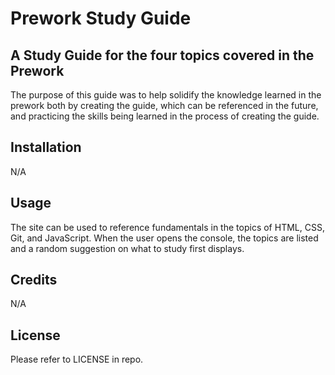 # Prework Study Guide

## A Study Guide for the four topics covered in the Prework

The purpose of this guide was to help solidify the knowledge learned in the prework both by creating the guide, which can be referenced in the future, and practicing the skills being learned in the process of creating the guide.

## Installation

N/A

## Usage

The site can be used to reference fundamentals in the topics of HTML, CSS, Git, and JavaScript. When the user opens the console, the topics are listed and a random suggestion on what to study first displays.

## Credits

N/A

## License

Please refer to LICENSE in repo.

